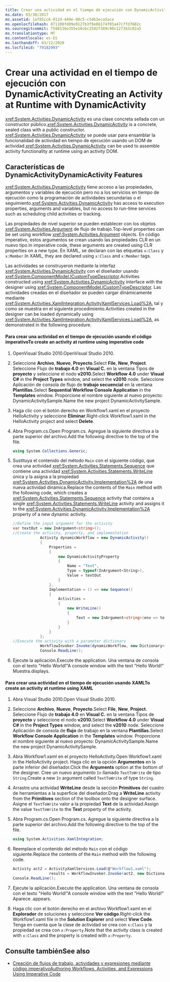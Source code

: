 ```yaml
---
title: Crear una actividad en el tiempo de ejecución con DynamicActivity
ms.date: 03/30/2017
ms.assetid: 1af85cc6-912d-449e-90c5-c5db3eca5ace
ms.openlocfilehash: 871108fd09e9127b3f9e06174f05a47c7fd7682c
ms.sourcegitcommit: 7588136e355e10cbc2582f389c90c127363c02a5
ms.translationtype: MT
ms.contentlocale: es-ES
ms.lasthandoff: 03/12/2020
ms.locfileid: "79182993"
---
```

# <a name="creating-an-activity-at-runtime-with-dynamicactivity"></a><span data-ttu-id="a22e8-102">Crear una actividad en el tiempo de ejecución con DynamicActivity</span><span class="sxs-lookup"><span data-stu-id="a22e8-102">Creating an Activity at Runtime with DynamicActivity</span></span>
<span data-ttu-id="a22e8-103"><xref:System.Activities.DynamicActivity> es una clase concreta sellada con un constructor público.</span><span class="sxs-lookup"><span data-stu-id="a22e8-103"><xref:System.Activities.DynamicActivity> is a concrete, sealed class with a public constructor.</span></span> <span data-ttu-id="a22e8-104"><xref:System.Activities.DynamicActivity> se puede usar para ensamblar la funcionalidad de actividad en tiempo de ejecución usando un DOM de actividad.</span><span class="sxs-lookup"><span data-stu-id="a22e8-104"><xref:System.Activities.DynamicActivity> can be used to assemble activity functionality at runtime using an activity DOM.</span></span>  
  
## <a name="dynamicactivity-features"></a><span data-ttu-id="a22e8-105">Características de DynamicActivity</span><span class="sxs-lookup"><span data-stu-id="a22e8-105">DynamicActivity Features</span></span>  
 <span data-ttu-id="a22e8-106"><xref:System.Activities.DynamicActivity> tiene acceso a las propiedades, argumentos y variables de ejecución pero no a los servicios en tiempo de ejecución como la programación de actividades secundarias o el seguimiento.</span><span class="sxs-lookup"><span data-stu-id="a22e8-106"><xref:System.Activities.DynamicActivity> has access to execution properties, arguments and variables, but no access to run-time services such as scheduling child activities or tracking.</span></span>  
  
 <span data-ttu-id="a22e8-107">Las propiedades de nivel superior se pueden establecer con los objetos <xref:System.Activities.Argument> de flujo de trabajo.</span><span class="sxs-lookup"><span data-stu-id="a22e8-107">Top-level properties can be set using workflow <xref:System.Activities.Argument> objects.</span></span> <span data-ttu-id="a22e8-108">En código imperativo, estos argumentos se crean usando las propiedades CLR en un nuevo tipo.</span><span class="sxs-lookup"><span data-stu-id="a22e8-108">In imperative code, these arguments are created using CLR properties on a new type.</span></span> <span data-ttu-id="a22e8-109">En XAML, se declaran con las etiquetas `x:Class` y `x:Member`.</span><span class="sxs-lookup"><span data-stu-id="a22e8-109">In XAML, they are declared using `x:Class` and `x:Member` tags.</span></span>  
  
 <span data-ttu-id="a22e8-110">Las actividades se construyeron mediante la interfaz <xref:System.Activities.DynamicActivity> con el diseñador usando <xref:System.ComponentModel.ICustomTypeDescriptor>.</span><span class="sxs-lookup"><span data-stu-id="a22e8-110">Activities constructed using <xref:System.Activities.DynamicActivity> interface with the designer using <xref:System.ComponentModel.ICustomTypeDescriptor>.</span></span> <span data-ttu-id="a22e8-111">Las actividades creadas en el diseñador se pueden cargar dinámicamente mediante <xref:System.Activities.XamlIntegration.ActivityXamlServices.Load%2A>, tal y como se muestra en el siguiente procedimiento.</span><span class="sxs-lookup"><span data-stu-id="a22e8-111">Activities created in the designer can be loaded dynamically using <xref:System.Activities.XamlIntegration.ActivityXamlServices.Load%2A>, as demonstrated in the following procedure.</span></span>  
  
#### <a name="to-create-an-activity-at-runtime-using-imperative-code"></a><span data-ttu-id="a22e8-112">Para crear una actividad en el tiempo de ejecución usando el código imperativo</span><span class="sxs-lookup"><span data-stu-id="a22e8-112">To create an activity at runtime using imperative code</span></span>  
  
1. <span data-ttu-id="a22e8-113">OpenVisual Studio 2010.</span><span class="sxs-lookup"><span data-stu-id="a22e8-113">OpenVisual Studio 2010.</span></span>  
  
2. <span data-ttu-id="a22e8-114">Seleccione **Archivo**, **Nuevo**, **Proyecto**.</span><span class="sxs-lookup"><span data-stu-id="a22e8-114">Select **File**, **New**, **Project**.</span></span> <span data-ttu-id="a22e8-115">Seleccione Flujo de **trabajo 4.0** en **Visual C.** en la ventana Tipos de **proyecto** y seleccione el nodo **v2010.**</span><span class="sxs-lookup"><span data-stu-id="a22e8-115">Select **Workflow 4.0** under **Visual C#** in the **Project Types** window, and select the **v2010** node.</span></span> <span data-ttu-id="a22e8-116">Seleccione Aplicación de consola de flujo de **trabajo secuencial** en la ventana **Plantillas.**</span><span class="sxs-lookup"><span data-stu-id="a22e8-116">Select **Sequential Workflow Console Application** in the **Templates** window.</span></span> <span data-ttu-id="a22e8-117">Proporcione el nombre siguiente al nuevo proyecto: DynamicActivitySample.</span><span class="sxs-lookup"><span data-stu-id="a22e8-117">Name the new project DynamicActivitySample.</span></span>  
  
3. <span data-ttu-id="a22e8-118">Haga clic con el botón derecho en Workflow1.xaml en el proyecto HelloActivity y seleccione **Eliminar**.</span><span class="sxs-lookup"><span data-stu-id="a22e8-118">Right-click Workflow1.xaml in the HelloActivity project and select **Delete**.</span></span>  
  
4. <span data-ttu-id="a22e8-119">Abra Program.cs.</span><span class="sxs-lookup"><span data-stu-id="a22e8-119">Open Program.cs.</span></span> <span data-ttu-id="a22e8-120">Agregue la siguiente directiva a la parte superior del archivo.</span><span class="sxs-lookup"><span data-stu-id="a22e8-120">Add the following directive to the top of the file.</span></span>  
  
    ```csharp  
    using System.Collections.Generic;  
    ```  
  
5. <span data-ttu-id="a22e8-121">Sustituya el contenido del método `Main` con el siguiente código, que crea una actividad <xref:System.Activities.Statements.Sequence> que contiene una actividad <xref:System.Activities.Statements.WriteLine> única y la asigna a la propiedad <xref:System.Activities.DynamicActivity.Implementation%2A> de una nueva actividad dinámica.</span><span class="sxs-lookup"><span data-stu-id="a22e8-121">Replace the contents of the `Main` method with the following code, which creates a <xref:System.Activities.Statements.Sequence> activity that contains a single <xref:System.Activities.Statements.WriteLine> activity and assigns it to the <xref:System.Activities.DynamicActivity.Implementation%2A> property of a new dynamic activity.</span></span>  
  
    ```csharp  
    //Define the input argument for the activity  
    var textOut = new InArgument<string>();  
    //Create the activity, property, and implementation  
                Activity dynamicWorkflow = new DynamicActivity()  
                {  
                    Properties =
                    {  
                        new DynamicActivityProperty  
                        {  
                            Name = "Text",  
                            Type = typeof(InArgument<String>),  
                            Value = textOut  
                        }  
                    },  
                    Implementation = () => new Sequence()  
                    {  
                        Activities =
                        {  
                            new WriteLine()  
                            {  
                                Text = new InArgument<string>(env => textOut.Get(env))  
                            }  
                        }  
                    }  
                };  
    //Execute the activity with a parameter dictionary  
                WorkflowInvoker.Invoke(dynamicWorkflow, new Dictionary<string, object> { { "Text", "Hello World!" } });  
                Console.ReadLine();  
    ```  
  
6. <span data-ttu-id="a22e8-122">Ejecute la aplicación.</span><span class="sxs-lookup"><span data-stu-id="a22e8-122">Execute the application.</span></span> <span data-ttu-id="a22e8-123">Una ventana de consola con el texto "Hello World!"</span><span class="sxs-lookup"><span data-stu-id="a22e8-123">A console window with the text "Hello World!"</span></span> <span data-ttu-id="a22e8-124">Muestra.</span><span class="sxs-lookup"><span data-stu-id="a22e8-124">displays.</span></span>  
  
#### <a name="to-create-an-activity-at-runtime-using-xaml"></a><span data-ttu-id="a22e8-125">Para crear una actividad en el tiempo de ejecución usando XAML</span><span class="sxs-lookup"><span data-stu-id="a22e8-125">To create an activity at runtime using XAML</span></span>  
  
1. <span data-ttu-id="a22e8-126">Abra Visual Studio 2010.</span><span class="sxs-lookup"><span data-stu-id="a22e8-126">Open Visual Studio 2010.</span></span>  
  
2. <span data-ttu-id="a22e8-127">Seleccione **Archivo**, **Nuevo**, **Proyecto**.</span><span class="sxs-lookup"><span data-stu-id="a22e8-127">Select **File**, **New**, **Project**.</span></span> <span data-ttu-id="a22e8-128">Seleccione Flujo de **trabajo 4.0** en **Visual C.** en la ventana Tipos de **proyecto** y seleccione el nodo **v2010.**</span><span class="sxs-lookup"><span data-stu-id="a22e8-128">Select **Workflow 4.0** under **Visual C#** in the **Project Types** window, and select the **v2010** node.</span></span> <span data-ttu-id="a22e8-129">Seleccione Aplicación de consola de **flujo** de trabajo en la ventana **Plantillas.**</span><span class="sxs-lookup"><span data-stu-id="a22e8-129">Select  **Workflow Console Application** in the **Templates** window.</span></span> <span data-ttu-id="a22e8-130">Proporcione el nombre siguiente al nuevo proyecto: DynamicActivitySample.</span><span class="sxs-lookup"><span data-stu-id="a22e8-130">Name the new project DynamicActivitySample.</span></span>  
  
3. <span data-ttu-id="a22e8-131">Abra Workflow1.xaml en el proyecto HelloActivity.</span><span class="sxs-lookup"><span data-stu-id="a22e8-131">Open Workflow1.xaml in the HelloActivity project.</span></span> <span data-ttu-id="a22e8-132">Haga clic en la opción **Argumentos** en la parte inferior del diseñador.</span><span class="sxs-lookup"><span data-stu-id="a22e8-132">Click the **Arguments** option at the bottom of the designer.</span></span> <span data-ttu-id="a22e8-133">Cree un nuevo argumento `In` llamado `TextToWrite` de tipo `String`.</span><span class="sxs-lookup"><span data-stu-id="a22e8-133">Create a new `In` argument called `TextToWrite` of type `String`.</span></span>  
  
4. <span data-ttu-id="a22e8-134">Arrastre una actividad **WriteLine** desde la sección **Primitives** del cuadro de herramientas a la superficie del diseñador.</span><span class="sxs-lookup"><span data-stu-id="a22e8-134">Drag a **WriteLine** activity from the **Primitives** section of the toolbox onto the designer surface.</span></span> <span data-ttu-id="a22e8-135">Asigne el `TextToWrite` valor a la propiedad **Text** de la actividad.</span><span class="sxs-lookup"><span data-stu-id="a22e8-135">Assign the value `TextToWrite` to the **Text** property of the activity.</span></span>  
  
5. <span data-ttu-id="a22e8-136">Abra Program.cs.</span><span class="sxs-lookup"><span data-stu-id="a22e8-136">Open Program.cs.</span></span> <span data-ttu-id="a22e8-137">Agregue la siguiente directiva a la parte superior del archivo.</span><span class="sxs-lookup"><span data-stu-id="a22e8-137">Add the following directive to the top of the file.</span></span>  
  
    ```csharp  
    using System.Activities.XamlIntegration;  
    ```  
  
6. <span data-ttu-id="a22e8-138">Reemplace el contenido del método `Main` con el código siguiente.</span><span class="sxs-lookup"><span data-stu-id="a22e8-138">Replace the contents of the `Main` method with the following code.</span></span>  
  
    ```csharp  
    Activity act2 = ActivityXamlServices.Load(@"Workflow1.xaml");  
                    results = WorkflowInvoker.Invoke(act2, new Dictionary<string, object> { { "TextToWrite", "HelloWorld!" } });  
    Console.ReadLine();  
    ```  
  
7. <span data-ttu-id="a22e8-139">Ejecute la aplicación.</span><span class="sxs-lookup"><span data-stu-id="a22e8-139">Execute the application.</span></span> <span data-ttu-id="a22e8-140">Una ventana de consola con el texto "Hello World!"</span><span class="sxs-lookup"><span data-stu-id="a22e8-140">A console window with the text "Hello World!"</span></span> <span data-ttu-id="a22e8-141">Aparece .</span><span class="sxs-lookup"><span data-stu-id="a22e8-141">appears.</span></span>  
  
8. <span data-ttu-id="a22e8-142">Haga clic con el botón derecho en el archivo Workflow1.xaml en el **Explorador** de soluciones y seleccione **Ver código**.</span><span class="sxs-lookup"><span data-stu-id="a22e8-142">Right-click the Workflow1.xaml file in the **Solution Explorer** and select **View Code**.</span></span> <span data-ttu-id="a22e8-143">Tenga en cuenta que la clase de actividad se crea con `x:Class` y la propiedad se crea con `x:Property`.</span><span class="sxs-lookup"><span data-stu-id="a22e8-143">Note that the activity class is created with `x:Class` and the property is created with `x:Property`.</span></span>  
  
## <a name="see-also"></a><span data-ttu-id="a22e8-144">Consulte también</span><span class="sxs-lookup"><span data-stu-id="a22e8-144">See also</span></span>

- [<span data-ttu-id="a22e8-145">Creación de flujos de trabajo, actividades y expresiones mediante código imperativo</span><span class="sxs-lookup"><span data-stu-id="a22e8-145">Authoring Workflows, Activities, and Expressions Using Imperative Code</span></span>](authoring-workflows-activities-and-expressions-using-imperative-code.md)
